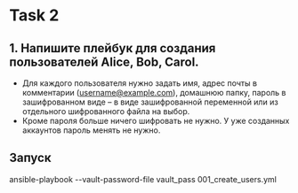 # Task 2
## 1. Напишите плейбук для создания пользователей Alice, Bob, Carol. 
- Для каждого пользователя нужно задать имя, адрес почты в комментарии (username@example.com), домашнюю папку, пароль в зашифрованном виде – в виде зашифрованной переменной или из отдельного шифрованного файла на выбор. 
- Кроме пароля больше ничего шифровать не нужно. У уже созданных аккаунтов пароль менять не нужно.

## Запуск
ansible-playbook --vault-password-file vault_pass 001_create_users.yml
